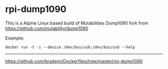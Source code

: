 # rpi-dump1090
This is a Alpine Linux based build of Mutabilities Dump1090 fork from https://github.com/mutability/dump1090

Example:
```
docker run -t -i --device /dev/bus/usb:/dev/bus/usb --help
```

---
https://github.com/bradsjm/Dockerfiles/tree/master/rpi-dump1090
